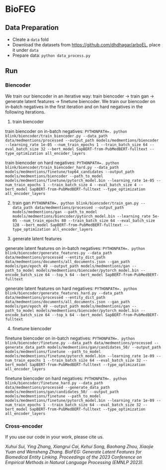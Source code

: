 # BioFEG

## Data Preparation
* Cleate a `data` fold
* Download the datasets from <https://github.com/dhdhagar/arboEL>, place it under `data`
* Prepare data: `python data_process.py`

## Run
### Biencoder
We train our biencoder in an iterative way: train biencoder -> train gan -> generate latent features -> finetune biencoder. We train our biencoder on in-batch negatives in the first iteration and on hard negatives in the following iterations.
1. train biencoder

train biencoder on in-batch negatives: `PYTHONPATH=. python blink/biencoder/train_biencoder.py --data_path data/medmentions/processed --output_path models/medmentions/biencoder --learning_rate 1e-05 --num_train_epochs 1 --train_batch_size 64 --eval_batch_size 32 --bert_model SapBERT-from-PubMedBERT-fulltext --type_optimization all_encoder_layers`

train biencoder on hard negatives: `PYTHONPATH=. python blink/biencoder/train_biencoder_hard.py --data_path models/medmentions/finetune/top64_candidates --output_path models/medmentions/biencoder --path_to_model models/medmentions/finetune/pytorch_model.bin --learning_rate 1e-05 --num_train_epochs 1 --train_batch_size 4 --eval_batch_size 4 --bert_model SapBERT-from-PubMedBERT-fulltext --type_optimization all_encoder_layers`

2. train gan `PYTHONPATH=. python blink/biencoder/train_gan.py --data_path data/medmentions/processed --output_path models/medmentions/gan --path_to_model models/medmentions/biencoder/pytorch_model.bin --learning_rate 5e-05 --num_train_epochs 80 --train_batch_size 64 --eval_batch_size 128 --bert_model SapBERT-from-PubMedBERT-fulltext --type_optimization all_encoder_layers`

3. generate latent features

generate latent features on in-batch negatives: `PYTHONPATH=. python blink/biencoder/generate_features.py --data_path data/medmentions/processed --entity_dict_path data/medmentions/documents/all_documents.json --gan_path models/gan/epoch_49 --output_path models/medmentions/gan --path_to_model models/medmentions/biencoder/pytorch_model.bin --encode_batch_size 64 --top_k 64 --bert_model SapBERT-from-PubMedBERT-fulltext`

generate latent features on hard negatives: `PYTHONPATH=. python blink/biencoder/generate_features_hard.py --data_path data/medmentions/processed --entity_dict_path data/medmentions/documents/all_documents.json --gan_path models/gan/epoch_49 --output_path models/medmentions/gan --path_to_model models/medmentions/biencoder/pytorch_model.bin --encode_batch_size 64 --top_k 64 --bert_model SapBERT-from-PubMedBERT-fulltext`

4. finetune biencoder

finetune biencoder on in-batch negatives: `PYTHONPATH=. python blink/biencoder/finetune.py --data_path data/medmentions/processed --generate_data_path models/medmentions/gan/candidates_50/ --output_path models/medmentions/finetune --path_to_model models/medmentions/finetune/pytorch_model.bin --learning_rate 1e-09 --num_train_epochs 1 --train_batch_size 64 --eval_batch_size 32 --bert_model SapBERT-from-PubMedBERT-fulltext --type_optimization all_encoder_layers`

finetune biencoder on hard negatives: `PYTHONPATH=. python blink/biencoder/finetune_hard.py --data_path data/medmentions/processed --generate_data_path models/medmentions/gan/candidates_50/ --output_path models/medmentions/finetune --path_to_model models/medmentions/finetune/pytorch_model.bin --learning_rate 1e-09 --num_train_epochs 1 --train_batch_size 64 --eval_batch_size 32 --bert_model SapBERT-from-PubMedBERT-fulltext --type_optimization all_encoder_layers`

### Cross-encoder


If you use our code in your work, please cite us.

*Xuhui Sui, Ying Zhang, Xiangrui Cai, Kehui Song, Baohang Zhou, Xiaojie Yuan and Wensheng Zhang. BioFEG: Generate Latent Features for Biomedical Entity Linking. Proceedings of the 2023 Conference on Empirical Methods in Natural Language Processing (EMNLP 2023).*
